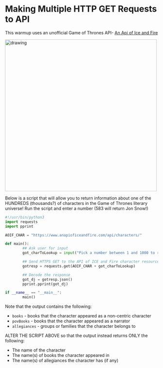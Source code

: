 # Making Multiple HTTP GET Requests to API

This warmup uses an unofficial Game of Thrones API- [An Api of Ice and Fire](https://www.anapioficeandfire.com)

<img src="https://cdn-media-1.freecodecamp.org/images/1*zWAQiGmSUNnBMl6D12xi7A.jpeg" alt="drawing" width="500"/>

Below is a script that will allow you to return information about one of the HUNDREDS (thousands?) of characters in the Game of Thrones literary universe! Run the script and enter a number (583 will return Jon Snow!)

```python
#!/usr/bin/python3
import requests
import pprint

AOIF_CHAR = "https://www.anapioficeandfire.com/api/characters/"

def main():
        ## Ask user for input
        got_charToLookup = input("Pick a number between 1 and 1000 to return info on a GoT character! " )

        ## Send HTTPS GET to the API of ICE and Fire character resource
        gotresp = requests.get(AOIF_CHAR + got_charToLookup)

        ## Decode the response
        got_dj = gotresp.json()
        pprint.pprint(got_dj)

if __name__ == "__main__":
        main()
```

Note that the output contains the following:

- `books` - books that the character appeared as a non-centric character
- `povBooks` - books that the character appeared as a narrator
- `allegiances` - groups or families that the character belongs to

ALTER THE SCRIPT ABOVE so that the output instead returns ONLY the following:

- The name of the character
- The name(s) of books the character appeared in
- The name(s) of allegiances the character has (if any)
